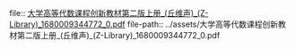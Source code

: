 file:: [大学高等代数课程创新教材第二版上册_(丘维声)_(Z-Library)_1680009344772_0.pdf](../assets/大学高等代数课程创新教材第二版上册_(丘维声)_(Z-Library)_1680009344772_0.pdf)
file-path:: ../assets/大学高等代数课程创新教材第二版上册_(丘维声)_(Z-Library)_1680009344772_0.pdf
